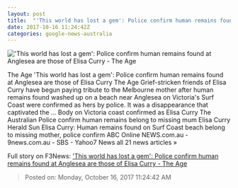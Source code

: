 ```yaml
---
layout: post
title:  "'This world has lost a gem': Police confirm human remains found at Anglesea are those of Elisa Curry - The Age"
date: 2017-10-16 11:24:42Z
categories: google-news-australia
---
```


!['This world has lost a gem': Police confirm human remains found at Anglesea are those of Elisa Curry - The Age](http://www.theage.com.au/content/dam/images/g/y/t/d/5/7/image.related.articleLeadwide.620x349.gz1zmv.png/1508142269377.jpg)

The Age 'This world has lost a gem': Police confirm human remains found at Anglesea are those of Elisa Curry The Age Grief-stricken friends of Elisa Curry have begun paying tribute to the Melbourne mother after human remains found washed up on a beach near Anglesea on Victoria's Surf Coast were confirmed as hers by police. It was a disappearance that captivated the ... Body on Victoria coast confirmed as Elisa Curry The Australian Police confirm human remains belong to missing mum Elisa Curry Herald Sun Elisa Curry: Human remains found on Surf Coast beach belong to missing mother, police confirm ABC Online NEWS.com.au - 9news.com.au - SBS - Yahoo7 News all 21 news articles »


Full story on F3News: ['This world has lost a gem': Police confirm human remains found at Anglesea are those of Elisa Curry - The Age](http://www.f3nws.com/n/rDUVnG)

> Posted on: Monday, October 16, 2017 11:24:42 AM
